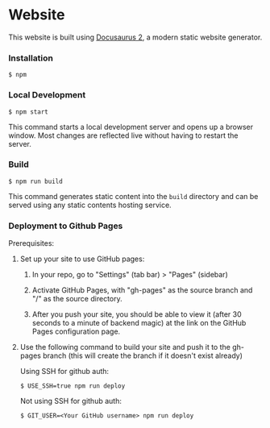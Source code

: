 # Website

This website is built using [Docusaurus 2](https://docusaurus.io/), a modern static website generator.

### Installation

```
$ npm
```

### Local Development

```
$ npm start
```

This command starts a local development server and opens up a browser window. Most changes are reflected live without having to restart the server.

### Build

```
$ npm run build
```

This command generates static content into the `build` directory and can be served using any static contents hosting service.

### Deployment to Github Pages

Prerequisites:

1. Set up your site to use GitHub pages:

   1. In your repo, go to "Settings" (tab bar) > "Pages" (sidebar)

   1. Activate GitHub Pages, with "gh-pages" as the source branch and "/" as the source directory.

   1. After you push your site, you should be able to view it (after 30 seconds to a minute of backend magic) at the link on the GitHub Pages configuration page.

1. Use the following command to build your site and push it to the gh-pages branch (this will create the branch if it doesn't exist already)

   Using SSH for github auth:

   ```
   $ USE_SSH=true npm run deploy
   ```

   Not using SSH for github auth:

   ```
   $ GIT_USER=<Your GitHub username> npm run deploy
   ```
